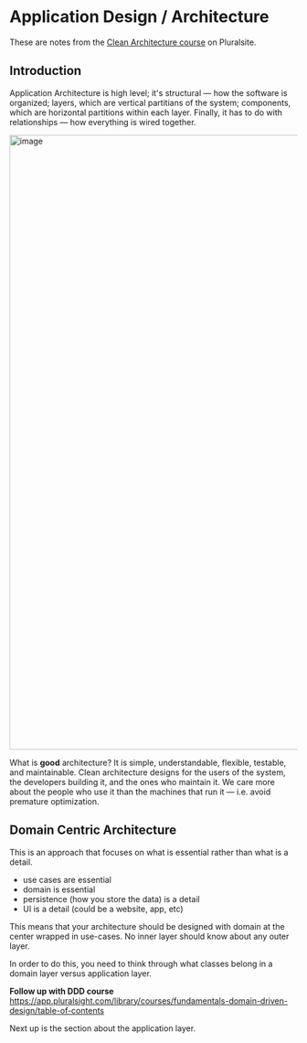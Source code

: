 # Application Design / Architecture

These are notes from the [Clean Architecture course](https://app.pluralsight.com/library/courses/clean-architecture-patterns-practices-principles/table-of-contents) on Pluralsite. 

## Introduction
Application Architecture is high level; it's structural — how the software is organized; layers, which are vertical partitians of the system; components, which are horizontal partitions within each layer.
Finally, it has to do with relationships — how everything is wired together.

<img width="1076" alt="image" src="https://user-images.githubusercontent.com/2437758/183748516-ba2c1e9d-7a27-463f-92b8-b35ba162a7be.png">

What is **good** architecture?
It is simple, understandable, flexible, testable, and maintainable. Clean architecture designs for the users of the system, the developers building it, and the ones who maintain it.
We care more about the people who use it than the machines that run it — i.e. avoid premature optimization.

## Domain Centric Architecture 

This is an approach that focuses on what is essential rather than what is a detail.

- use cases are essential
- domain is essential
- persistence (how you store the data) is a detail
- UI is a detail (could be a website, app, etc)

This means that your architecture should be designed with domain at the center wrapped in use-cases. No inner layer should know about any outer layer. 

In order to do this, you need to think through what classes belong in a domain layer versus application layer. 

**Follow up with DDD course** https://app.pluralsight.com/library/courses/fundamentals-domain-driven-design/table-of-contents

Next up is the section about the application layer. 

